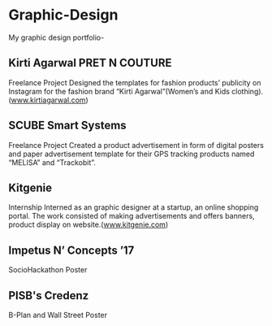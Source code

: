 # Graphic-Design
My graphic design portfolio-

## Kirti Agarwal PRET N COUTURE
Freelance Project
Designed the templates for fashion products’ publicity on Instagram for the
fashion brand “Kirti Agarwal”(Women’s and Kids clothing).
(www.kirtiagarwal.com)


## SCUBE Smart Systems
Freelance Project
Created a product advertisement in form of digital posters and paper
advertisement template for their GPS tracking products named “MELISA” and
“Trackobit”.

##  Kitgenie
Internship
Interned as an graphic designer at a startup, an online shopping portal. The
work consisted of making advertisements and offers banners, product display
on website.(www.kitgenie.com)

## Impetus N’ Concepts ’17
SocioHackathon Poster

## PISB's Credenz
B-Plan and Wall Street Poster
